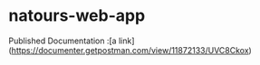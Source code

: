 # natours-web-app
Published Documentation :[a link] (https://documenter.getpostman.com/view/11872133/UVC8Ckox) 
